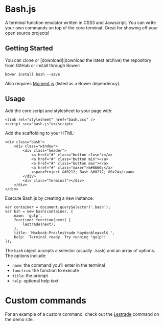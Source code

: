 # Bash.js

A terminal function emulator written in CSS3 and Javascript. You can write your own commands on top of the core terminal. Great for showing off your open source projects!

## Getting Started

You can clone or [download](download the latest archive) the repository from GitHub or install through Bower:


    bower install bash --save


Also requires [Moment.js](http://momentjs.com/) (listed as a Bower dependency).

## Usage

Add the core script and stylesheet to your page with:

    <link rel="stylesheet" href="bash.css" />
    <script src="bash.js"></script>

Add the scaffolding to your HTML:

    <div class="bash">
        <div class="window">
            <div class="header">
                <a href="#" class="button close"></a>
                <a href="#" class="button min"></a>
                <a href="#" class="button max"></a>
                <a href="#" class="maxer">&#8660;</a>
                <span>Project &#8212; Bash &#8212; 80x24</span>
            </div>
            <div class="terminal"></div>
        </div>
    </div>

Execute Bash.js by creating a new instance:

    var container = document.querySelector('.bash');
    var bsh = new bash(container, {
        name: 'gulp',
        function: function(next) {
            lestrade(next);
        },
        title: 'Macbook-Pro:lestrade haydenbleasel$ ',
        help: 'Terminal ready. Try running "gulp"!'
    });

The `bash` object accepts a selector (usually `.bash`) and an array of options. The options include:

- `name`: the command you'll enter in the terminal
- `function`: the function to execute
- `title`: the prompt
- `help`: optional help text

# Custom commands

For an example of a custom command, check out the [Lestrade](https://github.com/haydenbleasel/bash/blob/gh-pages/lestrade.js) command on the demo site.
